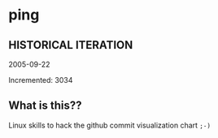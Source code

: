 # ping

## HISTORICAL ITERATION
2005-09-22

Incremented: 3034

## What is this?? 
Linux skills to hack the github commit visualization chart `;-)`
